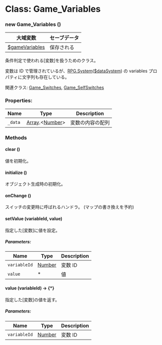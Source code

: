 # Class: Game_Variables

### new Game_Variables ()

| 大域変数                                                 | セーブデータ |
| -------------------------------------------------------- | ------------ |
| [$gameVariables](global.md#gamevariables-game_variables) | 保存される   |

条件判定で使われる[変数]を扱うためのクラス。

変数は ID で管理されているが、[RPG.System](RPG.System.md)([$dataSystem](global.md#datasystem-rpgsystem)) の variables プロパティに文字列も存在している。

関連クラス: [Game_Switches](Game_Switches.md), [Game_SelfSwitches](Game_SelfSwitches.md)

### Properties:

| Name    | Type                                          | Description      |
| ------- | --------------------------------------------- | ---------------- |
| `_data` | [Array](Array.md).&lt;[Number](Number.md)&gt; | 変数の内容の配列 |

### Methods

#### clear ()

値を初期化。

#### initialize ()

オブジェクト生成時の初期化。

#### onChange ()

スイッチの変更時に呼ばれるハンドラ。
(マップの書き換えを予約)

#### setValue (variableId, value)

指定した[変数]に値を設定。

##### Parameters:

| Name         | Type                | Description |
| ------------ | ------------------- | ----------- |
| `variableId` | [Number](Number.md) | 変数 ID     |
| `value`      | \*                  | 値          |

#### value (variableId) → {\*}

指定した[変数]の値を返す。

##### Parameters:

| Name         | Type                | Description |
| ------------ | ------------------- | ----------- |
| `variableId` | [Number](Number.md) | 変数 ID     |
